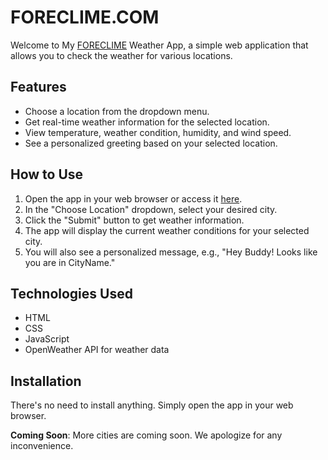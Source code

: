 # FORECLIME.COM

Welcome to My [FORECLIME](https://foreclime.vercel.app/) Weather App, a simple web application that allows you to check the weather for various locations.

## Features

- Choose a location from the dropdown menu.
- Get real-time weather information for the selected location.
- View temperature, weather condition, humidity, and wind speed.
- See a personalized greeting based on your selected location.

## How to Use

1. Open the app in your web browser or access it [here](https://foreclime.vercel.app/).
2. In the "Choose Location" dropdown, select your desired city.
3. Click the "Submit" button to get weather information.
4. The app will display the current weather conditions for your selected city.
5. You will also see a personalized message, e.g., "Hey Buddy! Looks like you are in CityName."

## Technologies Used

- HTML
- CSS
- JavaScript
- OpenWeather API for weather data

## Installation

There's no need to install anything. Simply open the app in your web browser.

**Coming Soon**: More cities are coming soon. We apologize for any inconvenience.
